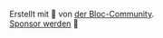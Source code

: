 Erstellt mit 💙 von [der Bloc-Community](https://github.com/felangel/bloc/graphs/contributors).<br/>
[Sponsor werden](https://github.com/sponsors/felangel) 💖
